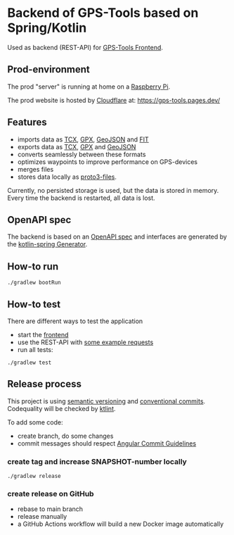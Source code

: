 # Backend of GPS-Tools based on Spring/Kotlin

Used as backend (REST-API) for [GPS-Tools Frontend](https://github.com/devshred/gps-tools-frontend).

## Prod-environment
The prod "server" is running at home on a [Raspberry Pi](https://www.raspberrypi.com/products/raspberry-pi-4-model-b/).

The prod website is hosted by [Cloudflare](https://www.cloudflare.com/) at: https://gps-tools.pages.dev/ 

## Features
* imports data as [TCX](https://www8.garmin.com/xmlschemas/TrainingCenterDatabasev2.xsd), [GPX](https://www.topografix.com/gpx.asp), [GeoJSON](https://geojson.org/) and [FIT](https://developer.garmin.com/fit/overview/)
* exports data as [TCX](https://www8.garmin.com/xmlschemas/TrainingCenterDatabasev2.xsd), [GPX](https://www.topografix.com/gpx.asp) and [GeoJSON](https://geojson.org/)
* converts seamlessly between these formats
* optimizes waypoints to improve performance on GPS-devices
* merges files
* stores data locally as [proto3-files](https://protobuf.dev/).

Currently, no persisted storage is used, but the data is stored in memory. Every time the backend is restarted, all data is lost.

## OpenAPI spec
The backend is based on an [OpenAPI spec](https://editor.swagger.io/?url=https://raw.githubusercontent.com/devshred/gps-tools-backend/main/src/main/spec/api-spec.yaml) and interfaces are generated by the [kotlin-spring Generator](https://openapi-generator.tech/docs/generators/kotlin-spring/).

## How-to run
```shell
./gradlew bootRun
```
## How-to test
There are different ways to test the application
* start the [frontend](https://github.com/devshred/gps-tools-frontend)
* use the REST-API with [some example requests](src/test/http/gps-files.http)
* run all tests:
```shell
./gradlew test
```

## Release process
This project is using [semantic versioning](https://semver.org/) and [conventional commits](https://www.conventionalcommits.org/en/v1.0.0/).
Codequality will be checked by [ktlint](https://github.com/pinterest/ktlint).

To add some code:
* create branch, do some changes
* commit messages should respect [Angular Commit Guidelines](https://github.com/angular/angular/blob/main/CONTRIBUTING.md#-commit-message-format)

### create tag and increase SNAPSHOT-number locally
```shell
./gradlew release
```
### create release on GitHub
* rebase to main branch
* release manually
* a GitHub Actions workflow will build a new Docker image automatically
